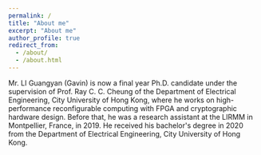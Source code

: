 ```yaml
---
permalink: /
title: "About me"
excerpt: "About me"
author_profile: true
redirect_from: 
  - /about/
  - /about.html
---
```


Mr. LI Guangyan (Gavin) is now a final year Ph.D. candidate under the supervision of Prof. Ray C. C. Cheung of the Department of Electrical Engineering, City University of Hong Kong, where he works on high-performance reconfigurable computing with FPGA and cryptographic hardware design. Before that, he was a research assistant at the LIRMM in Montpellier, France, in 2019. He received his bachelor's degree in 2020 from the Department of Electrical Engineering, City University of Hong Kong.